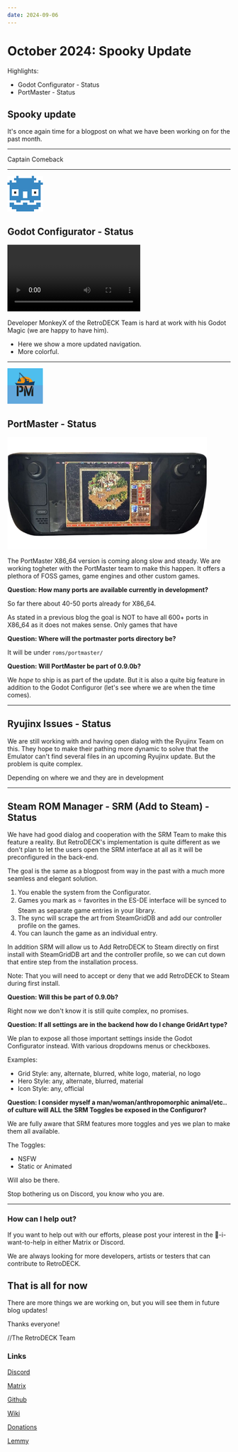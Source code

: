 ```yaml
---
date: 2024-09-06
---
```


# October 2024: Spooky Update

Highlights:

- Godot Configurator - Status
- PortMaster - Status

<!-- more -->

## Spooky update

It's once again time for a blogpost on what we have been working on for the past month.

---

Captain Comeback

---

<img src="../godot.png" width="80">

## Godot Configurator - Status

![type:video](GodotNavigation.mp4)

Developer MonkeyX of the RetroDECK Team is hard at work with his Godot Magic (we are happy to have him).

- Here we show a more updated navigation.
- More colorful.


---

<img src="../portmaster-logo.png" width="80">


## PortMaster - Status

<img src="../homm3.png" width="450">

The PortMaster X86_64 version is coming along slow and steady. We are working togheter with the PortMaster team to make this happen. It offers a plethora of FOSS games, game engines and other custom games.

**Question: How many ports are available currently in development?**

So far there about 40-50 ports already for X86_64.

As stated in a previous blog the goal is NOT to have all 600+ ports in X86_64 as it does not makes sense. Only games that have

**Question: Where will the portmaster ports directory be?**

It will be under `roms/portmaster/`

**Question: Will PortMaster be part of 0.9.0b?**

We *hope* to ship is as part of the update. But it is also a quite big feature in addition to the Godot Configuror (let's see where we are when the time comes).

---

## Ryujinx Issues - Status

We are still working with and having open dialog with the Ryujinx Team on this. They hope to make their pathing more dynamic to solve that the Emulator can't find several files in an upcoming Ryujinx update. But the problem is quite complex.

Depending on where we and they are in development

---


## Steam ROM Manager - SRM (Add to Steam) - Status

We have had good dialog and cooperation with the SRM Team to make this feature a reality. But RetroDECK's implementation is quite different as we don't plan to let the users open the SRM interface at all as it will be preconfigured in the back-end.

The goal is the same as a blogpost from way in the past with a much more seamless and elegant solution.

1. You enable the system from the Configurator.
2. Games you mark as ⭐ favorites in the ES-DE interface will be synced to Steam as separate game entries in your library.
3. The sync will scrape the art from SteamGridDB and add our controller profile on the games.
4. You can launch the game as an individual entry.

In addition SRM will allow us to Add RetroDECK to Steam directly on first install with SteamGridDB art and the controller profile, so we can cut down that entire step from the installation process.

Note: That you will need to accept or deny that we add RetroDECK to Steam during first install.

**Question: Will this be part of 0.9.0b?**

Right now we don't know it is still quite complex, no promises.

**Question: If all settings are in the backend how do I change GridArt type?**

We plan to expose all those important settings inside the Godot Configurator instead. With various dropdowns menus or checkboxes.

Examples:

- Grid Style: any, alternate, blurred, white logo, material, no logo
- Hero Style: any, alternate, blurred, material
- Icon Style: any, official



**Question: I consider myself a man/woman/anthropomorphic animal/etc.. of culture will ALL the SRM Toggles be exposed in the Configuror?**

We are fully aware that SRM features more toggles and yes we plan to make them all available.

The Toggles:
- NSFW
- Static or Animated

Will also be there.

Stop bothering us on Discord, you know who you are.

---

### How can I help out?

If you want to help out with our efforts, please post your interest in the 💙-i-want-to-help in either Matrix or Discord.

We are always looking for more developers, artists or testers that can contribute to RetroDECK.


## That is all for now

There are more things we are working on, but you will see them in future blog updates!

Thanks everyone!

//The RetroDECK Team

### Links

[Discord](https://discord.gg/WDc5C9YWMx)

[Matrix](https://matrix.to/#/#retrodeck:matrix.org)

[Github](https://github.com/XargonWan/RetroDECK)

[Wiki](https://github.com/XargonWan/RetroDECK/wiki)

[Donations](https://retrodeck.readthedocs.io/en/latest/wiki_about/donations-licenses/)

[Lemmy](https://lemmy.zip/c/retrodeck)
